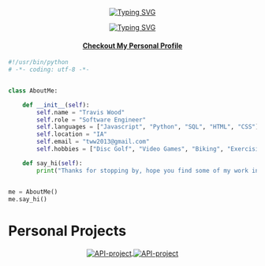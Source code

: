 <p align="center">
  <!-- Typing SVG by DenverCoder1 - https://github.com/DenverCoder1/readme-typing-svg -->
  <a href="https://git.io/typing-svg"><img src="https://readme-typing-svg.demolab.com?font=Fredoka&weight=600&size=32&duration=7000&pause=1000&center=true&vCenter=true&repeat=false&random=true&width=435&lines=Welcome+to+my+Github!" alt="Typing SVG" /></a>
</p>
<p align="center">  
  <a href="https://git.io/typing-svg"><img src="https://readme-typing-svg.demolab.com?font=Fredoka&pause=1000&center=true&vCenter=true&repeat=true&random=false&width=435&lines=Full+Stack+Developer;2%2B+years+of+experience;Always+learning!" alt="Typing SVG" /></a>
</p>

<h4 align="center"><a href="traviswood1.github.io">Checkout My Personal Profile</a></h4>

```python
#!/usr/bin/python
# -*- coding: utf-8 -*-


class AboutMe:

    def __init__(self):
        self.name = "Travis Wood"
        self.role = "Software Engineer"
        self.languages = ["Javascript", "Python", "SQL", "HTML", "CSS"]
        self.location = "IA"
        self.email = "tww2013@gmail.com"
        self.hobbies = ["Disc Golf", "Video Games", "Biking", "Exercising", "Foodie"]

    def say_hi(self):
        print("Thanks for stopping by, hope you find some of my work interesting.")


me = AboutMe()
me.say_hi()
```

<h1>Personal Projects</h1>



<div align="center">
  <a href="https://github.com/Zhenye-Na/DA-RNN">
    <img align="center" src="https://github-readme-stats.vercel.app/api/pin/?username=traviswood1&repo=API-project&show_icons=true&line_height=27&title_color=6aa6f8&text_color=8a919a&icon_color=6aa6f8&bg_color=22272e" alt="API-project" />
  </a>
  
  <a href="https://github.com/Zhenye-Na/crnn-pytorch">
    <img align="center" src="https://github-readme-stats.vercel.app/api/pin/?username=traviswood1&repo=API-project&show_icons=true&line_height=27&title_color=6aa6f8&text_color=8a919a&icon_color=6aa6f8&bg_color=22272e" alt="API-project" />
  </a>
</div>


